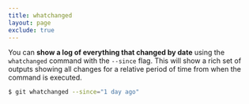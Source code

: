 ```yaml
---
title: whatchanged
layout: page
exclude: true
---
```


You can **show a log of everything that changed by date** using the `whatchanged` command with the `--since` flag. This will show a rich set of outputs showing all changes for a relative period of time from when the command is executed.
```bash
$ git whatchanged --since="1 day ago"
```


<!--stackedit_data:
eyJoaXN0b3J5IjpbLTExNjU4NDc1MjYsMTQ4NjAyODcwOF19
-->